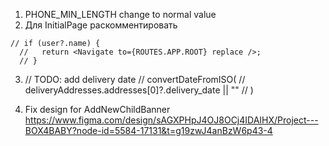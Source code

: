 1. PHONE_MIN_LENGTH change to normal value
2. Для InitialPage раскомментировать

```
// if (user?.name) {
  //   return <Navigate to={ROUTES.APP.ROOT} replace />;
  // }
```

3.  // TODO: add delivery date
    // convertDateFromISO(
    // deliveryAddresses.addresses[0]?.delivery_date || ""
    // )

4.  Fix design for AddNewChildBanner https://www.figma.com/design/sAGXPHpJ4OJ8OCj4IDAIHX/Project---BOX4BABY?node-id=5584-17131&t=g19zwJ4anBzW6p43-4
